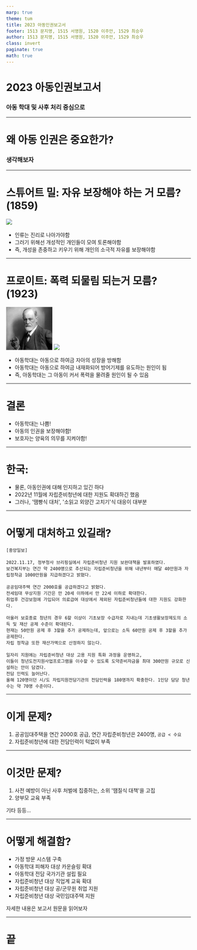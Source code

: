 ```yaml
---
marp: true
theme: tum
title: 2023 아동인권보고서
footer: 1513 문지영, 1515 서영원, 1520 이주안, 1529 최승우
author: 1513 문지영, 1515 서영원, 1520 이주안, 1529 최승우
class: invert
paginate: true 
math: true
---
```


# 2023 아동인권보고서
### 아동 학대 및 사후 처리 중심으로

---

# 왜 아동 인권은 중요한가?

### 생각해보자

---

# 스튜어트 밀: 자유 보장해야 하는 거 모름? (1859)

<div>
<img src="stuart-mill.jpg" style="max-width: 20%; display: inline"/>
</div>

- 인류는 진리로 나아가야함
- 그러기 위해선 개성적인 개인들이 모여 토론해야함
- 즉, 개성을 존중하고 키우기 위해 개인의 소극적 자유를 보장해야함

---

# 프로이트: 폭력 되물림 되는거 모름? (1923)

<div>
<img src="Freud.webp" style="max-width: 25%; display: inline"/>
<img src="ich-es.png" style="max-width: 31%; display: inline"/>
</div>

- 아동학대는 아동으로 하여금 자아의 성장을 방해함
- 아동학대는 아동으로 하여금 내재화되어 방어기제를 유도하는 원인이 됨
- 즉, 아동학대는 그 아동이 커서 폭력을 물려줄 원인이 될 수 있음

---

# 결론

- 아동학대는 나쁨!
- 아동의 인권을 보장해야함!
- 보호자는 양육의 의무를 지켜야함!

---

# 한국:

- 물론, 아동인권에 대해 인지하고 있긴 하다
- 2022년 11월에 자립준비청년에 대한 지원도 확대하긴 했음
- 그러나, '땜빵식 대처', '소읽고 외양간 고치기'식 대응이 대부분

---

# 어떻게 대처하고 있길래?

```
[중앙일보]

2022.11.17, 정부청사 브리핑실에서 자립준비청년 지원 보완대책을 발표하였다.
보건복지부는 연간 약 2400명으로 추산되는 자립준비청년을 위해 내년부터 매달 40만원과 자립정착금 1000만원을 지급하겠다고 밝혔다.

공공임대주택 연간 2000호를 공급하겠다고 밝혔다.
전세임대 무상지원 기간은 만 20세 이하에서 만 22세 이하로 확대한다.
취업후 건강보험에 가입되어 의료급여 대상에서 제외된 자립준비청년들에 대한 지원도 강화한다. 

아울러 보호종료 청년의 경우 6할 이상이 기초보장 수급자로 지내는데 기초생활보장제도의 소득 및 재산 공제 수준이 확대된다.
현재는 50만원 공제 후 3할을 추가 공제하는데, 앞으로는 소득 60만원 공제 후 3할을 추가 공제한다.
자립 정착금 또한 재산가액으로 산정하지 않는다.

일자리 지원에는 자립준비청년 대상 고용 지원 특화 과정을 운영하고,
이들이 청년도전지원사업프로그램을 이수할 수 있도록 도약준비자금을 최대 300만원 규모로 신설하는 안이 담겼다.
전담 인력도 늘어난다.
올해 120명이던 시/도 자립지원전담기관의 전담인력을 180명까지 확충한다. 1인당 담당 청년 수는 약 70명 수준이다.
```

---

# 이게 문제?

1. 공공임대주택을 연간 2000호 공급, 연간 자립준비청년은 2400명, `공급 < 수요`
2. 자립준비청년에 대한 전담인력이 턱없이 부족

---

# 이것만 문제?

1. 사전 예방이 아닌 사후 처벌에 집중하는, 소위 '땜질식 대책'을 고집
2. 양부모 교육 부족

기타 등등...

---

# 어떻게 해결함?

- 가정 방문 시스템 구축
- 아동학대 피해자 대상 카운슬링 확대
- 아동학대 전담 국가기관 설립 필요
- 자립준비청년 대상 직업계 교육 확대
- 자립준비청년 대상 공/군무원 취업 지원
- 자립준비청년 대상 국민임대주택 지원

자세한 내용은 보고서 원문을 읽어보자

---

# 끝
